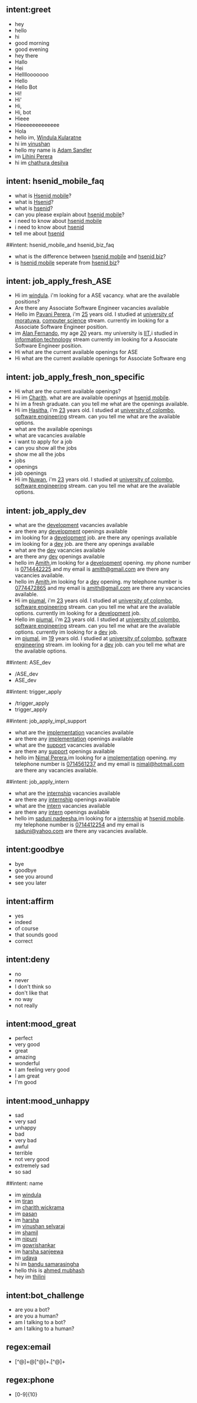 ## intent:greet
- hey
- hello
- hi
- good morning
- good evening
- hey there
- Hallo
- Hei
- Hellllooooooo
- Hello
- Hello Bot
- Hi!
- Hi'
- Hi,
- Hi, bot
- Hieee
- Hieeeeeeeeeeeee
- Hola
- hello im, [Windula Kularatne](name)
- hi im [vinushan](name)
- hello my name is [Adam Sandler](name)
- im [Lihini Perera](name)
- hi im [chathura desilva](name)

## intent: hsenid_mobile_faq
- what is [Hsenid mobile](company)?
- what is [Hsenid](company)?
- what is [hsenid](company)?
- can you please explain about [hsenid mobile](company)?
- i need to know about [hsenid mobile](company)
- i need to know about [hsenid](company)
- tell me about [hsenid](company)

##intent: hsenid_mobile_and hsenid_biz_faq
- what is the difference between [hsenid mobile](company) and [hsenid biz](company)?
- is [hsenid mobile](company) seperate from [hsenid biz](company)?

## intent: job_apply_fresh_ASE
- Hi im [windula](name). i'm looking for a ASE vacancy. what are the available positions?
- Are there any Associate Software Engineer vacancies available
- Hello im [Pavani Perera](name), i'm [25](age) years old. I studied at [university of moratuwa](university), [computer science](study_stream) stream.
currently im looking for a Associate Software Engineer position.
- im [Alan Fernando](name), my age [20](age) years. my university is [IIT](university),i studied in [information technology](study_stream) stream
currently im looking for a Associate Software Engineer position.
- Hi what are the current available openings for ASE
- Hi what are the current available openings for Associate Software eng


## intent: job_apply_fresh_non_specific
- Hi what are the current available openings?
- Hi im [Charith](name). what are are available openings at [hsenid mobile](company).
- hi im a fresh graduate. can you tell me what are the openings available.
- Hi im [Hasitha](name), i'm [23](age) years old. I studied at [university of colombo](university), [software engineering](study_stream) stream.
can you tell me what are the available options.
- what are the available openings
- what are vacancies available
- i want to apply for a job
- can you show all the jobs
- show me all the jobs
- jobs
- openings
- job openings
- Hi im [Nuwan](name), i'm [23](age) years old. I studied at [university of colombo](university), [software engineering](study_stream) stream.
can you tell me what are the available options.

## intent: job_apply_dev
- what are the [development](job_category) vacancies available
- are there any [development](job_category) openings available
- im looking for a [development](job_category) job. are there any openings available
- im looking for a [dev](job_category:Development) job. are there any openings available
- what are the [dev](job_category:Development) vacancies available
- are there any [dev](job_category:Development) openings available
- hello im [Amith](name),im looking for a [development](job_category) opening. my phone number is [0714442225](phone) 
and my email is [amith@gmail.com](email) are there any vacancies available.
- hello im [Amith](name),im looking for a [dev](job_category:Development) opening. my telephone number is [0774472865](phone) 
and my email is [amith@gmail.com](email) are there any vacancies available.
- Hi im [piumal](name), i'm [23](age) years old. I studied at [university of colombo](university), [software engineering](study_stream) stream.
can you tell me what are the available options. currently im looking for a [development](job_category) job. 
- Hello im [piumal](name), i'm [23](age) years old. I studied at [university of colombo](university), [software engineering](study_stream) stream.
can you tell me what are the available options. currently im looking for a [dev](job_category:Development) job. 
- im [piumal](name), im [19](age) years old. I studied at [university of colombo](university), [software engineering](study_stream) stream.
im looking for a [dev](job_category:Development) job. can you tell me what are the available options. 

##intent: ASE_dev
- /ASE_dev
- ASE_dev

##intent: trigger_apply
- /trigger_apply
- trigger_apply


##intent: job_apply_impl_support
- what are the [implementation](job_category) vacancies available
- are there any [implementation](job_category) openings available
- what are the [support](job_category:implementation) vacancies available
- are there any [support](job_category) openings available
- hello im [Nimal Perera](name),im looking for a [implementation](job_category) opening. my telephone number is [0714561237](phone) 
and my email is [nimal@hotmail.com](email) are there any vacancies available.

##intent: job_apply_intern
- what are the [internship](job_category) vacancies available
- are there any [internship](job_category) openings available
- what are the [intern](job_category:internship) vacancies available
- are there any [intern](job_category) openings available
- hello im [saduni nadeesha](name),im looking for a [internship](job_category) at [hsenid mobile](company). my telephone number is [0714412254](phone) 
and my email is [saduni@yahoo.com](email) are there any vacancies available.


## intent:goodbye
- bye
- goodbye
- see you around
- see you later

## intent:affirm
- yes
- indeed
- of course
- that sounds good
- correct

## intent:deny
- no
- never
- I don't think so
- don't like that
- no way
- not really

## intent:mood_great
- perfect
- very good
- great
- amazing
- wonderful
- I am feeling very good
- I am great
- I'm good

## intent:mood_unhappy
- sad
- very sad
- unhappy
- bad
- very bad
- awful
- terrible
- not very good
- extremely sad
- so sad

##intent: name
- im [windula](name)
- im [tiran](name)
- im [charith  wickrama](name)
- im [pasan](name)
- im [harsha](name)
- im [vinushan selvaraj](name)
- im [shamil](name)
- im [nipuni](name)
- im [gowrishankar](name)
- im [harsha sanjeewa](name)
- im [udaya](name)
- hi im [bandu samarasingha](name)
- hello this is [ahmed mubhash](name)
- hey im [thilini](name)


## intent:bot_challenge
- are you a bot?
- are you a human?
- am I talking to a bot?
- am I talking to a human?

## regex:email
- [^@]+@[^@]+\.[^@]+

## regex:phone
- [0-9]{10}